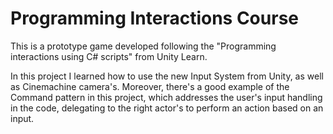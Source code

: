 # Programming Interactions Course

This is a prototype game developed following the "Programming interactions using C# scripts" from Unity Learn.

In this project I learned how to use the new Input System from Unity, as well as Cinemachine camera's. Moreover, there's a good example of the Command pattern in this project, which addresses the user's input handling in the code, delegating to the right actor's to perform an action based on an input.